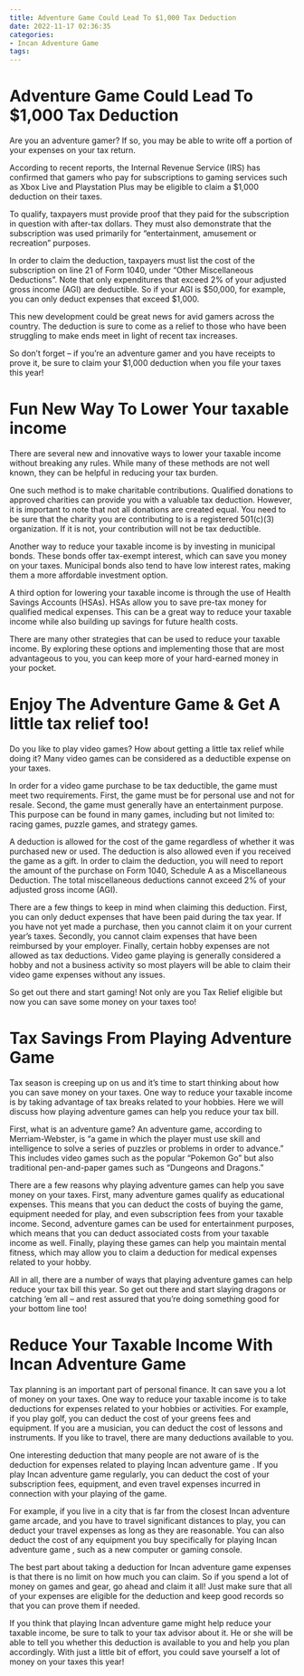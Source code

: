 ```yaml
---
title: Adventure Game Could Lead To $1,000 Tax Deduction
date: 2022-11-17 02:36:35
categories:
- Incan Adventure Game
tags:
---
```



#  Adventure Game Could Lead To $1,000 Tax Deduction

Are you an adventure gamer? If so, you may be able to write off a portion of your expenses on your tax return.

According to recent reports, the Internal Revenue Service (IRS) has confirmed that gamers who pay for subscriptions to gaming services such as Xbox Live and Playstation Plus may be eligible to claim a $1,000 deduction on their taxes.

To qualify, taxpayers must provide proof that they paid for the subscription in question with after-tax dollars. They must also demonstrate that the subscription was used primarily for “entertainment, amusement or recreation” purposes.

In order to claim the deduction, taxpayers must list the cost of the subscription on line 21 of Form 1040, under “Other Miscellaneous Deductions”. Note that only expenditures that exceed 2% of your adjusted gross income (AGI) are deductible. So if your AGI is $50,000, for example, you can only deduct expenses that exceed $1,000.

This new development could be great news for avid gamers across the country. The deduction is sure to come as a relief to those who have been struggling to make ends meet in light of recent tax increases.

So don’t forget – if you’re an adventure gamer and you have receipts to prove it, be sure to claim your $1,000 deduction when you file your taxes this year!

#  Fun New Way To Lower Your taxable income

There are several new and innovative ways to lower your taxable income without breaking any rules. While many of these methods are not well known, they can be helpful in reducing your tax burden.

One such method is to make charitable contributions. Qualified donations to approved charities can provide you with a valuable tax deduction. However, it is important to note that not all donations are created equal. You need to be sure that the charity you are contributing to is a registered 501(c)(3) organization. If it is not, your contribution will not be tax deductible.

Another way to reduce your taxable income is by investing in municipal bonds. These bonds offer tax-exempt interest, which can save you money on your taxes. Municipal bonds also tend to have low interest rates, making them a more affordable investment option.

A third option for lowering your taxable income is through the use of Health Savings Accounts (HSAs). HSAs allow you to save pre-tax money for qualified medical expenses. This can be a great way to reduce your taxable income while also building up savings for future health costs.

There are many other strategies that can be used to reduce your taxable income. By exploring these options and implementing those that are most advantageous to you, you can keep more of your hard-earned money in your pocket.

#  Enjoy The Adventure Game & Get A little tax relief too!

Do you like to play video games? How about getting a little tax relief while doing it? Many video games can be considered as a deductible expense on your taxes.

In order for a video game purchase to be tax deductible, the game must meet two requirements. First, the game must be for personal use and not for resale. Second, the game must generally have an entertainment purpose. This purpose can be found in many games, including but not limited to: racing games, puzzle games, and strategy games.

A deduction is allowed for the cost of the game regardless of whether it was purchased new or used. The deduction is also allowed even if you received the game as a gift. In order to claim the deduction, you will need to report the amount of the purchase on Form 1040, Schedule A as a Miscellaneous Deduction. The total miscellaneous deductions cannot exceed 2% of your adjusted gross income (AGI).

There are a few things to keep in mind when claiming this deduction. First, you can only deduct expenses that have been paid during the tax year. If you have not yet made a purchase, then you cannot claim it on your current year’s taxes. Secondly, you cannot claim expenses that have been reimbursed by your employer. Finally, certain hobby expenses are not allowed as tax deductions. Video game playing is generally considered a hobby and not a business activity so most players will be able to claim their video game expenses without any issues.

So get out there and start gaming! Not only are you Tax Relief eligible but now you can save some money on your taxes too!

#  Tax Savings From Playing Adventure Game

Tax season is creeping up on us and it’s time to start thinking about how you can save money on your taxes. One way to reduce your taxable income is by taking advantage of tax breaks related to your hobbies. Here we will discuss how playing adventure games can help you reduce your tax bill.

First, what is an adventure game? An adventure game, according to Merriam-Webster, is “a game in which the player must use skill and intelligence to solve a series of puzzles or problems in order to advance.” This includes video games such as the popular “Pokemon Go” but also traditional pen-and-paper games such as “Dungeons and Dragons.”

There are a few reasons why playing adventure games can help you save money on your taxes. First, many adventure games qualify as educational expenses. This means that you can deduct the costs of buying the game, equipment needed for play, and even subscription fees from your taxable income. Second, adventure games can be used for entertainment purposes, which means that you can deduct associated costs from your taxable income as well. Finally, playing these games can help you maintain mental fitness, which may allow you to claim a deduction for medical expenses related to your hobby.

All in all, there are a number of ways that playing adventure games can help reduce your tax bill this year. So get out there and start slaying dragons or catching ‘em all – and rest assured that you’re doing something good for your bottom line too!

#  Reduce Your Taxable Income With Incan Adventure Game

Tax planning is an important part of personal finance. It can save you a lot of money on your taxes. One way to reduce your taxable income is to take deductions for expenses related to your hobbies or activities. For example, if you play golf, you can deduct the cost of your greens fees and equipment. If you are a musician, you can deduct the cost of lessons and instruments. If you like to travel, there are many deductions available to you.

One interesting deduction that many people are not aware of is the deduction for expenses related to playing Incan adventure game . If you play Incan adventure game regularly, you can deduct the cost of your subscription fees, equipment, and even travel expenses incurred in connection with your playing of the game.

For example, if you live in a city that is far from the closest Incan adventure game arcade, and you have to travel significant distances to play, you can deduct your travel expenses as long as they are reasonable. You can also deduct the cost of any equipment you buy specifically for playing Incan adventure game , such as a new computer or gaming console.

The best part about taking a deduction for Incan adventure game expenses is that there is no limit on how much you can claim. So if you spend a lot of money on games and gear, go ahead and claim it all! Just make sure that all of your expenses are eligible for the deduction and keep good records so that you can prove them if needed.

If you think that playing Incan adventure game might help reduce your taxable income, be sure to talk to your tax advisor about it. He or she will be able to tell you whether this deduction is available to you and help you plan accordingly. With just a little bit of effort, you could save yourself a lot of money on your taxes this year!